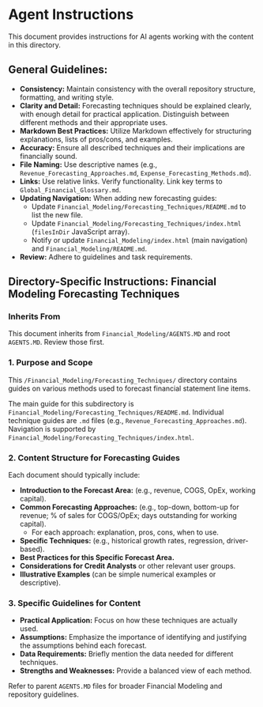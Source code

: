 # Agent Instructions

This document provides instructions for AI agents working with the content in this directory.

## General Guidelines:

*   **Consistency:** Maintain consistency with the overall repository structure, formatting, and writing style.
*   **Clarity and Detail:** Forecasting techniques should be explained clearly, with enough detail for practical application. Distinguish between different methods and their appropriate uses.
*   **Markdown Best Practices:** Utilize Markdown effectively for structuring explanations, lists of pros/cons, and examples.
*   **Accuracy:** Ensure all described techniques and their implications are financially sound.
*   **File Naming:** Use descriptive names (e.g., `Revenue_Forecasting_Approaches.md`, `Expense_Forecasting_Methods.md`).
*   **Links:** Use relative links. Verify functionality. Link key terms to `Global_Financial_Glossary.md`.
*   **Updating Navigation:** When adding new forecasting guides:
    *   Update `Financial_Modeling/Forecasting_Techniques/README.md` to list the new file.
    *   Update `Financial_Modeling/Forecasting_Techniques/index.html` (`filesInDir` JavaScript array).
    *   Notify or update `Financial_Modeling/index.html` (main navigation) and `Financial_Modeling/README.md`.
*   **Review:** Adhere to guidelines and task requirements.

## Directory-Specific Instructions: Financial Modeling Forecasting Techniques

### Inherits From
This document inherits from `Financial_Modeling/AGENTS.MD` and root `AGENTS.MD`. Review those first.

### 1. Purpose and Scope
This `/Financial_Modeling/Forecasting_Techniques/` directory contains guides on various methods used to forecast financial statement line items.

The main guide for this subdirectory is `Financial_Modeling/Forecasting_Techniques/README.md`.
Individual technique guides are `.md` files (e.g., `Revenue_Forecasting_Approaches.md`).
Navigation is supported by `Financial_Modeling/Forecasting_Techniques/index.html`.

### 2. Content Structure for Forecasting Guides
Each document should typically include:
*   **Introduction to the Forecast Area:** (e.g., revenue, COGS, OpEx, working capital).
*   **Common Forecasting Approaches:** (e.g., top-down, bottom-up for revenue; % of sales for COGS/OpEx; days outstanding for working capital).
    *   For each approach: explanation, pros, cons, when to use.
*   **Specific Techniques:** (e.g., historical growth rates, regression, driver-based).
*   **Best Practices for this Specific Forecast Area.**
*   **Considerations for Credit Analysts** or other relevant user groups.
*   **Illustrative Examples** (can be simple numerical examples or descriptive).

### 3. Specific Guidelines for Content
*   **Practical Application:** Focus on how these techniques are actually used.
*   **Assumptions:** Emphasize the importance of identifying and justifying the assumptions behind each forecast.
*   **Data Requirements:** Briefly mention the data needed for different techniques.
*   **Strengths and Weaknesses:** Provide a balanced view of each method.

Refer to parent `AGENTS.MD` files for broader Financial Modeling and repository guidelines.
